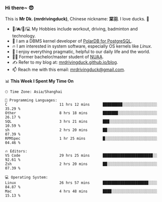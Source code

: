 ### Hi there~ 😎

This is **Mr Dk. (mrdrivingduck)**, Chinese nickname: **棠羽**. I love ducks. 🦆

- 💪/🚘/🏸/💻 My Hobbies include workout, driving, badminton and technology.
- 🍊 I am a DBMS kernel developer of [PolarDB for PostgreSQL](https://github.com/ApsaraDB/PolarDB-for-PostgreSQL).
- 🔥 I am interested in system software, especially OS kernels like *Linux*.
- 🔧 I enjoy everything pragmatic, helpful to our daily life and the world.
- 👨‍🎓 Former bachelor/master student of [NUAA](https://en.wikipedia.org/wiki/Nanjing_University_of_Aeronautics_and_Astronautics).
- ✍ Refer to my blog at: [mrdrivingduck.github.io/blog](https://mrdrivingduck.github.io/blog/).
- 📫 Reach me with this email: [mrdrivingduck@gmail.com](mailto:mrdrivingduck@gmail.com).

<!--START_SECTION:waka-->
📊 **This Week I Spent My Time On** 

```text
🕑︎ Time Zone: Asia/Shanghai

💬 Programming Languages: 
C                        11 hrs 12 mins      █████████░░░░░░░░░░░░░░░░   35.29 % 
Other                    8 hrs 18 mins       ███████░░░░░░░░░░░░░░░░░░   26.17 % 
SQL                      3 hrs 21 mins       ███░░░░░░░░░░░░░░░░░░░░░░   10.59 % 
sh                       2 hrs 20 mins       ██░░░░░░░░░░░░░░░░░░░░░░░   07.39 % 
RPMSpec                  1 hr 25 mins        █░░░░░░░░░░░░░░░░░░░░░░░░   04.46 % 

🔥 Editors: 
VS Code                  29 hrs 25 mins      ███████████████████████░░   92.61 % 
Zsh                      2 hrs 20 mins       ██░░░░░░░░░░░░░░░░░░░░░░░   07.39 % 

💻 Operating System: 
Linux                    26 hrs 57 mins      █████████████████████░░░░   84.87 % 
Mac                      4 hrs 48 mins       ████░░░░░░░░░░░░░░░░░░░░░   15.13 % 
```


<!--END_SECTION:waka-->

<!-- ![Mr Dk.'s GitHub Stats](https://github-readme-stats.vercel.app/api?username=mrdrivingduck&count_private&show_icons=true&theme=buefy) -->

<!-- ![Most Used Languages](https://github-readme-stats.vercel.app/api/top-langs/?username=mrdrivingduck&exclude_repo=mips32-CPU,snort-tcp-socket&theme=buefy&layout=compact&langs_count=10) -->


<!--
**mrdrivingduck/mrdrivingduck** is a ✨ _special_ ✨ repository because its `README.md` (this file) appears on your GitHub profile.

Here are some ideas to get you started:

- 🔭 I’m currently working on ...
- 🌱 I’m currently learning ...
- 👯 I’m looking to collaborate on ...
- 🤔 I’m looking for help with ...
- 💬 Ask me about ...
- 📫 How to reach me: ...
- 😄 Pronouns: ...
- ⚡ Fun fact: ...
-->
